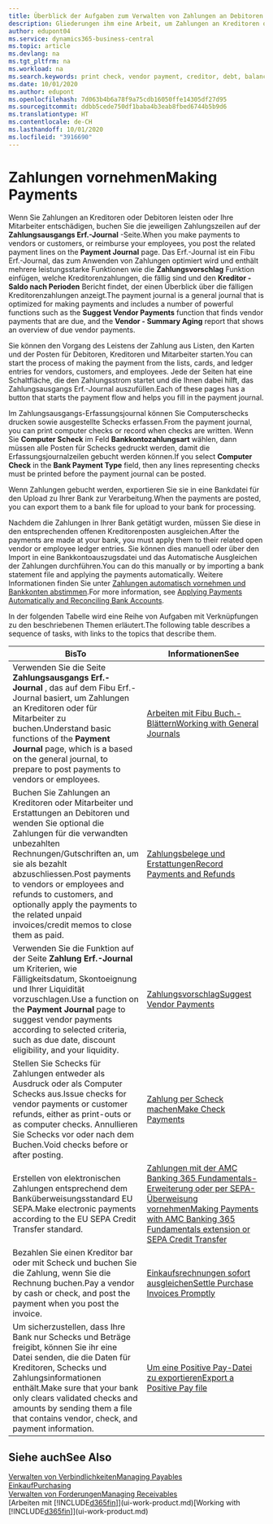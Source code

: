 ```yaml
---
title: Überblick der Aufgaben zum Verwalten von Zahlungen an Debitoren | Microsoft Docs
description: Gliederungen ihm eine Arbeit, um Zahlungen an Kreditoren oder zu den Gläubigern, einschliesslich Buchungszahlungszeilen und das Anzeigen einer Übersicht über den fälligen Saldo zu verwalten.
author: edupont04
ms.service: dynamics365-business-central
ms.topic: article
ms.devlang: na
ms.tgt_pltfrm: na
ms.workload: na
ms.search.keywords: print check, vendor payment, creditor, debt, balance due, AP
ms.date: 10/01/2020
ms.author: edupont
ms.openlocfilehash: 7d063b4b6a78f9a75cdb16050ffe14305df27d95
ms.sourcegitcommit: ddbb5cede750df1baba4b3eab8fbed6744b5b9d6
ms.translationtype: HT
ms.contentlocale: de-CH
ms.lasthandoff: 10/01/2020
ms.locfileid: "3916690"
---
```

# <a name="making-payments"></a><span data-ttu-id="0fb41-103">Zahlungen vornehmen</span><span class="sxs-lookup"><span data-stu-id="0fb41-103">Making Payments</span></span>

<span data-ttu-id="0fb41-104">Wenn Sie Zahlungen an Kreditoren oder Debitoren leisten oder Ihre Mitarbeiter entschädigen, buchen Sie die jeweiligen Zahlungszeilen auf der **Zahlungsausgangs Erf.-Journal** -Seite.</span><span class="sxs-lookup"><span data-stu-id="0fb41-104">When you make payments to vendors or customers, or reimburse your employees, you post the related payment lines on the **Payment Journal** page.</span></span> <span data-ttu-id="0fb41-105">Das Erf.-Journal ist ein Fibu Erf.-Journal, das zum Anwenden von Zahlungen optimiert wird und enthält mehrere leistungsstarke Funktionen wie die **Zahlungsvorschlag** Funktion einfügen, welche Kreditorenzahlungen, die fällig sind und den **Kreditor - Saldo nach Perioden** Bericht findet, der einen Überblick über die fälligen Kreditorenzahlungen anzeigt.</span><span class="sxs-lookup"><span data-stu-id="0fb41-105">The payment journal is a general journal that is optimized for making payments and includes a number of powerful functions such as the **Suggest Vendor Payments** function that finds vendor payments that are due, and the **Vendor - Summary Aging** report that shows an overview of due vendor payments.</span></span>  

<span data-ttu-id="0fb41-106">Sie können den Vorgang des Leistens der Zahlung aus Listen, den Karten und der Posten für Debitoren, Kreditoren und Mitarbeiter starten.</span><span class="sxs-lookup"><span data-stu-id="0fb41-106">You can start the process of making the payment from the lists, cards, and ledger entries for vendors, customers, and employees.</span></span> <span data-ttu-id="0fb41-107">Jede der Seiten hat eine Schaltfläche, die den Zahlungsstrom startet und die Ihnen dabei hilft, das Zahlungsausgangs Erf.-Journal auszufüllen.</span><span class="sxs-lookup"><span data-stu-id="0fb41-107">Each of these pages has a button that starts the payment flow and helps you fill in the payment journal.</span></span>  

<span data-ttu-id="0fb41-108">Im Zahlungsausgangs-Erfassungsjournal können Sie Computerschecks drucken sowie ausgestellte Schecks erfassen.</span><span class="sxs-lookup"><span data-stu-id="0fb41-108">From the payment journal, you can print computer checks or record when checks are written.</span></span> <span data-ttu-id="0fb41-109">Wenn Sie **Computer Scheck** im Feld **Bankkontozahlungsart** wählen, dann müssen alle Posten für Schecks gedruckt werden, damit die Erfassungsjournalzeilen gebucht werden können.</span><span class="sxs-lookup"><span data-stu-id="0fb41-109">If you select **Computer Check** in the **Bank Payment Type** field, then any lines representing checks must be printed before the payment journal can be posted.</span></span>

<span data-ttu-id="0fb41-110">Wenn Zahlungen gebucht werden, exportieren Sie sie in eine Bankdatei für den Upload zu Ihrer Bank zur Verarbeitung.</span><span class="sxs-lookup"><span data-stu-id="0fb41-110">When the payments are posted, you can export them to a bank file for upload to your bank for processing.</span></span>

<span data-ttu-id="0fb41-111">Nachdem die Zahlungen in Ihrer Bank getätigt wurden, müssen Sie diese in den entsprechenden offenen Kreditorenposten ausgleichen.</span><span class="sxs-lookup"><span data-stu-id="0fb41-111">After the payments are made at your bank, you must apply them to their related open vendor or employee ledger entries.</span></span> <span data-ttu-id="0fb41-112">Sie können dies manuell oder über den Import in eine Bankkontoauszugsdatei und das Automatische Ausgleichen der Zahlungen durchführen.</span><span class="sxs-lookup"><span data-stu-id="0fb41-112">You can do this manually or by importing a bank statement file and applying the payments automatically.</span></span> <span data-ttu-id="0fb41-113">Weitere Informationen finden Sie unter [Zahlungen automatisch vornehmen und Bankkonten abstimmen](receivables-apply-payments-auto-reconcile-bank-accounts.md).</span><span class="sxs-lookup"><span data-stu-id="0fb41-113">For more information, see [Applying Payments Automatically and Reconciling Bank Accounts](receivables-apply-payments-auto-reconcile-bank-accounts.md).</span></span>

<span data-ttu-id="0fb41-114">In der folgenden Tabelle wird eine Reihe von Aufgaben mit Verknüpfungen zu den beschriebenen Themen erläutert.</span><span class="sxs-lookup"><span data-stu-id="0fb41-114">The following table describes a sequence of tasks, with links to the topics that describe them.</span></span>

| <span data-ttu-id="0fb41-115">Bis</span><span class="sxs-lookup"><span data-stu-id="0fb41-115">To</span></span> | <span data-ttu-id="0fb41-116">Informationen</span><span class="sxs-lookup"><span data-stu-id="0fb41-116">See</span></span> |
| --- | --- |
|<span data-ttu-id="0fb41-117">Verwenden Sie die Seite **Zahlungsausgangs Erf.-Journal** , das auf dem Fibu Erf.-Journal basiert, um Zahlungen an Kreditoren oder für Mitarbeiter zu buchen.</span><span class="sxs-lookup"><span data-stu-id="0fb41-117">Understand basic functions of the **Payment Journal** page, which is a based on the general journal, to prepare to post payments to vendors or employees.</span></span>|[<span data-ttu-id="0fb41-118">Arbeiten mit Fibu Buch.-Blättern</span><span class="sxs-lookup"><span data-stu-id="0fb41-118">Working with General Journals</span></span>](ui-work-general-journals.md)|
|<span data-ttu-id="0fb41-119">Buchen Sie Zahlungen an Kreditoren oder Mitarbeiter und Erstattungen an Debitoren und wenden Sie optional die Zahlungen für die verwandten unbezahlten Rechnungen/Gutschriften an, um sie als bezahlt abzuschliessen.</span><span class="sxs-lookup"><span data-stu-id="0fb41-119">Post payments to vendors or employees and refunds to customers, and optionally apply the payments to the related unpaid invoices/credit memos to close them as paid.</span></span>|[<span data-ttu-id="0fb41-120">Zahlungsbelege und Erstattungen</span><span class="sxs-lookup"><span data-stu-id="0fb41-120">Record Payments and Refunds</span></span>](payables-how-post-payments-refunds.md)|
| <span data-ttu-id="0fb41-121">Verwenden Sie die Funktion auf der Seite **Zahlung Erf.-Journal** um Kriterien, wie Fälligkeitsdatum, Skontoeignung und Ihrer Liquidität vorzuschlagen.</span><span class="sxs-lookup"><span data-stu-id="0fb41-121">Use a function on the **Payment Journal** page to suggest vendor payments according to selected criteria, such as due date, discount eligibility, and your liquidity.</span></span> |[<span data-ttu-id="0fb41-122">Zahlungsvorschlag</span><span class="sxs-lookup"><span data-stu-id="0fb41-122">Suggest Vendor Payments</span></span>](payables-how-suggest-vendor-payments.md) |
| <span data-ttu-id="0fb41-123">Stellen Sie Schecks für Zahlungen entweder als Ausdruck oder als Computer Schecks aus.</span><span class="sxs-lookup"><span data-stu-id="0fb41-123">Issue checks for vendor payments or customer refunds, either as print-outs or as computer checks.</span></span> <span data-ttu-id="0fb41-124">Annullieren Sie Schecks vor oder nach dem Buchen.</span><span class="sxs-lookup"><span data-stu-id="0fb41-124">Void checks before or after posting.</span></span> |[<span data-ttu-id="0fb41-125">Zahlung per Scheck machen</span><span class="sxs-lookup"><span data-stu-id="0fb41-125">Make Check Payments</span></span>](payables-how-work-checks.md) |
|<span data-ttu-id="0fb41-126">Erstellen von elektronischen Zahlungen entsprechend dem Banküberweisungsstandard EU SEPA.</span><span class="sxs-lookup"><span data-stu-id="0fb41-126">Make electronic payments according to the EU SEPA Credit Transfer standard.</span></span>|[<span data-ttu-id="0fb41-127">Zahlungen mit der AMC Banking 365 Fundamentals-Erweiterung oder per SEPA-Überweisung vornehmen</span><span class="sxs-lookup"><span data-stu-id="0fb41-127">Making Payments with AMC Banking 365 Fundamentals extension or SEPA Credit Transfer</span></span>](finance-make-payments-with-bank-data-conversion-service-or-sepa-credit-transfer.md)|
| <span data-ttu-id="0fb41-128">Bezahlen Sie einen Kreditor bar oder mit Scheck und buchen Sie die Zahlung, wenn Sie die Rechnung buchen.</span><span class="sxs-lookup"><span data-stu-id="0fb41-128">Pay a vendor by cash or check, and post the payment when you post the invoice.</span></span> |[<span data-ttu-id="0fb41-129">Einkaufsrechnungen sofort ausgleichen</span><span class="sxs-lookup"><span data-stu-id="0fb41-129">Settle Purchase Invoices Promptly</span></span>](finance-how-to-settle-purchase-invoices-promptly.md) |
| <span data-ttu-id="0fb41-130">Um sicherzustellen, dass Ihre Bank nur Schecks und Beträge freigibt, können Sie ihr eine Datei senden, die die Daten für Kreditoren, Schecks und Zahlungsinformationen enthält.</span><span class="sxs-lookup"><span data-stu-id="0fb41-130">Make sure that your bank only clears validated checks and amounts by sending them a file that contains vendor, check, and payment information.</span></span> |[<span data-ttu-id="0fb41-131">Um eine Positive Pay-Datei zu exportieren</span><span class="sxs-lookup"><span data-stu-id="0fb41-131">Export a Positive Pay file</span></span>](finance-how-positive-pay.md) |

## <a name="see-also"></a><span data-ttu-id="0fb41-132">Siehe auch</span><span class="sxs-lookup"><span data-stu-id="0fb41-132">See Also</span></span>
[<span data-ttu-id="0fb41-133">Verwalten von Verbindlichkeiten</span><span class="sxs-lookup"><span data-stu-id="0fb41-133">Managing Payables</span></span>](payables-manage-payables.md)  
[<span data-ttu-id="0fb41-134">Einkauf</span><span class="sxs-lookup"><span data-stu-id="0fb41-134">Purchasing</span></span>](purchasing-manage-purchasing.md)  
[<span data-ttu-id="0fb41-135">Verwalten von Forderungen</span><span class="sxs-lookup"><span data-stu-id="0fb41-135">Managing Receivables</span></span>](receivables-manage-receivables.md)  
<span data-ttu-id="0fb41-136">[Arbeiten mit [!INCLUDE[d365fin](includes/d365fin_md.md)]](ui-work-product.md)</span><span class="sxs-lookup"><span data-stu-id="0fb41-136">[Working with [!INCLUDE[d365fin](includes/d365fin_md.md)]](ui-work-product.md)</span></span>  
